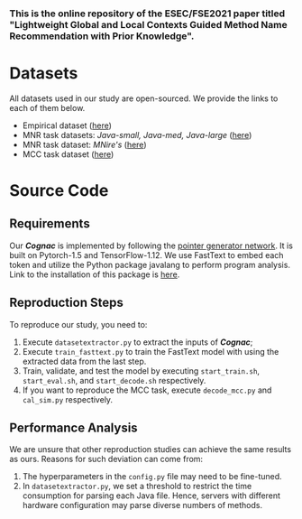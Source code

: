 ### This is the online repository of the ESEC/FSE2021 paper titled "Lightweight Global and Local Contexts Guided Method Name Recommendation with Prior Knowledge".

# Datasets

All datasets used in our study are open-sourced. We provide the links to each of them below.

* Empirical dataset ([here](http://groups.inf.ed.ac.uk/cup/javaGithub/))
* MNR task datasets: *Java-small, Java-med, Java-large* ([here](https://github.com/tech-srl/code2seq))
* MNR task dataset: *MNire's* ([here](https://sonvnguyen.github.io/mnire/test_2.zip))
* MCC task dataset ([here](https://github.com/SerVal-DTF/debug-method-name))

# Source Code

## Requirements

Our ***Cognac*** is implemented by following the [pointer generator network](https://github.com/abisee/pointer-generator).
It is built on Pytorch-1.5 and TensorFlow-1.12.
We use FastText to embed each token and utilize the Python package javalang to perform program analysis. Link to the installation of this package is [here](https://github.com/Ringbo/javalang).

## Reproduction Steps

To reproduce our study, you need to:

1. Execute `datasetextractor.py` to extract the inputs of ***Cognac***;
2. Execute `train_fasttext.py` to train the FastText model with using the extracted data from the last step.
3. Train, validate, and test the model by executing `start_train.sh`, `start_eval.sh`, and `start_decode.sh` respectively.
4. If you want to reproduce the MCC task, execute `decode_mcc.py` and `cal_sim.py` respectively.

## Performance Analysis

We are unsure that other reproduction studies can achieve the same results as ours.
Reasons for such deviation can come from:

1. The hyperparameters in the `config.py` file may need to be fine-tuned.
2. In `datasetextractor.py`, we set a threshold to restrict the time consumption for parsing each Java file. Hence, servers with different hardware configuration may parse diverse numbers of methods.
